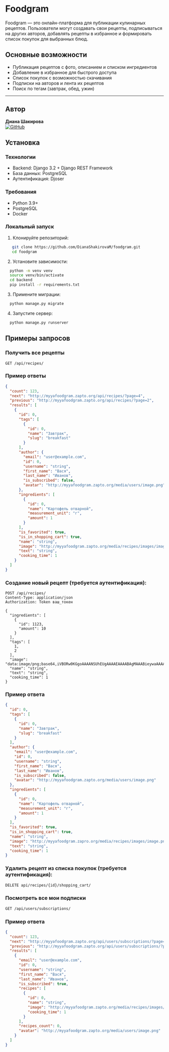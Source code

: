 # Foodgram

Foodgram — это онлайн-платформа для публикации кулинарных рецептов. Пользователи могут создавать свои рецепты, подписываться на других авторов, добавлять рецепты в избранное и формировать список покупок для выбранных блюд.

## Основные возможности
- Публикация рецептов с фото, описанием и списком ингредиентов
- Добавление в избранное для быстрого доступа
- Список покупок с возможностью скачивания
- Подписки на авторов и лента их рецептов
- Поиск по тегам (завтрак, обед, ужин)
---
## Автор
**Диана Шакирова**  
[![GitHub](https://img.shields.io/badge/GitHub-DianaShakirovaM-black)](https://github.com/DianaShakirovaM)  

## Установка

### Технологии
- Backend: Django 3.2 + Django REST Framework
- База данных: PostgreSQL
- Аутентификация: Djoser

### Требования
- Python 3.9+
- PostgreSQL
- Docker

### Локальный запуск
1. Клонируйте репозиторий:
```bash
   git clone https://github.com/DianaShakirovaM/foodgram.git
   cd foodgram
```
2. Установите зависимости:
```bash
  python -m venv venv
  source venv/bin/activate
  cd backend
  pip install -r requirements.txt
```
3. Примените миграции:
```bash
  python manage.py migrate
```
4. Запустите сервер:
```bash
  python manage.py runserver
```
## Примеры запросов
### Получить все рецепты
```http
GET /api/recipes/
```
### Пример ответы
```json
{
  "count": 123,
  "next": "http://myyafoodgram.zapto.org/api/recipes/?page=4",
  "previous": "http://myyafoodgram.zapto.org/api/recipes/?page=2",
  "results": [
    {
      "id": 0,
      "tags": [
        {
          "id": 0,
          "name": "Завтрак",
          "slug": "breakfast"
        }
      ],
      "author": {
        "email": "user@example.com",
        "id": 0,
        "username": "string",
        "first_name": "Вася",
        "last_name": "Иванов",
        "is_subscribed": false,
        "avatar": "http://myyafoodgram.zapto.org/media/users/image.png"
      },
      "ingredients": [
        {
          "id": 0,
          "name": "Картофель отварной",
          "measurement_unit": "г",
          "amount": 1
        }
      ],
      "is_favorited": true,
      "is_in_shopping_cart": true,
      "name": "string",
      "image": "http://myyafoodgram.zapto.org/media/recipes/images/image.png",
      "text": "string",
      "cooking_time": 1
    }
  ]
}
```
### Создание новый рецепт (требуется аутентификация):
```http
POST /api/recipes/
Content-Type: application/json
Authorization: Token ваш_токен

{
  "ingredients": [
    {
      "id": 1123,
      "amount": 10
    }
  ],
  "tags": [
    1,
    2
  ],
  "image": "data:image/png;base64,iVBORw0KGgoAAAANSUhEUgAAAAEAAAABAgMAAABieywaAAAACVBMVEUAAAD///9fX1/S0ecCAAAACXBIWXMAAA7EAAAOxAGVKw4bAAAACklEQVQImWNoAAAAggCByxOyYQAAAABJRU5ErkJggg==",
  "name": "string",
  "text": "string",
  "cooking_time": 1
}
```
### Пример ответа
```json
{
  "id": 0,
  "tags": [
    {
      "id": 0,
      "name": "Завтрак",
      "slug": "breakfast"
    }
  ],
  "author": {
    "email": "user@example.com",
    "id": 0,
    "username": "string",
    "first_name": "Вася",
    "last_name": "Иванов",
    "is_subscribed": false,
    "avatar": "http://myyafoodgram.zapto.org/media/users/image.png"
  },
  "ingredients": [
    {
      "id": 0,
      "name": "Картофель отварной",
      "measurement_unit": "г",
      "amount": 1
    }
  ],
  "is_favorited": true,
  "is_in_shopping_cart": true,
  "name": "string",
  "image": "http://myyafoodgram.zapro.org/media/recipes/images/image.png",
  "text": "string",
  "cooking_time": 1
}
```
### Удалить рецепт из списка покупок (требуется аутентификация):
```bash
DELETE api/recipes/{id}/shopping_cart/
```
### Посмотреть все мои подписки
```bash
GET /api/users/subscriptions/
```
### Пример ответа
```json
{
  "count": 123,
  "next": "http://myyafoodgram.zapto.org/api/users/subscriptions/?page=4",
  "previous": "http://myyafoodgram.zapto.org/api/users/subscriptions/?page=2",
  "results": [
    {
      "email": "user@example.com",
      "id": 0,
      "username": "string",
      "first_name": "Вася",
      "last_name": "Иванов",
      "is_subscribed": true,
      "recipes": [
        {
          "id": 0,
          "name": "string",
          "image": "http://myyafoodgram.zapto.org/media/recipes/images/image.png",
          "cooking_time": 1
        }
      ],
      "recipes_count": 0,
      "avatar": "http://myyafoodgram.zapto.org/media/users/image.png"
    }
  ]
}
```

